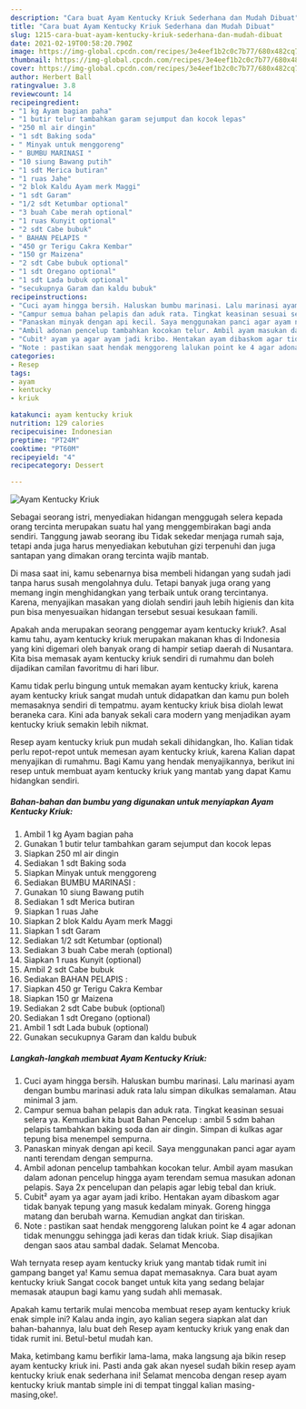 ```yaml
---
description: "Cara buat Ayam Kentucky Kriuk Sederhana dan Mudah Dibuat"
title: "Cara buat Ayam Kentucky Kriuk Sederhana dan Mudah Dibuat"
slug: 1215-cara-buat-ayam-kentucky-kriuk-sederhana-dan-mudah-dibuat
date: 2021-02-19T00:58:20.790Z
image: https://img-global.cpcdn.com/recipes/3e4eef1b2c0c7b77/680x482cq70/ayam-kentucky-kriuk-foto-resep-utama.jpg
thumbnail: https://img-global.cpcdn.com/recipes/3e4eef1b2c0c7b77/680x482cq70/ayam-kentucky-kriuk-foto-resep-utama.jpg
cover: https://img-global.cpcdn.com/recipes/3e4eef1b2c0c7b77/680x482cq70/ayam-kentucky-kriuk-foto-resep-utama.jpg
author: Herbert Ball
ratingvalue: 3.8
reviewcount: 14
recipeingredient:
- "1 kg Ayam bagian paha"
- "1 butir telur tambahkan garam sejumput dan kocok lepas"
- "250 ml air dingin"
- "1 sdt Baking soda"
- " Minyak untuk menggoreng"
- " BUMBU MARINASI "
- "10 siung Bawang putih"
- "1 sdt Merica butiran"
- "1 ruas Jahe"
- "2 blok Kaldu Ayam merk Maggi"
- "1 sdt Garam"
- "1/2 sdt Ketumbar optional"
- "3 buah Cabe merah optional"
- "1 ruas Kunyit optional"
- "2 sdt Cabe bubuk"
- " BAHAN PELAPIS "
- "450 gr Terigu Cakra Kembar"
- "150 gr Maizena"
- "2 sdt Cabe bubuk optional"
- "1 sdt Oregano optional"
- "1 sdt Lada bubuk optional"
- "secukupnya Garam dan kaldu bubuk"
recipeinstructions:
- "Cuci ayam hingga bersih. Haluskan bumbu marinasi. Lalu marinasi ayam dengan bumbu marinasi aduk rata lalu simpan dikulkas semalaman. Atau minimal 3 jam."
- "Campur semua bahan pelapis dan aduk rata. Tingkat keasinan sesuai selera ya. Kemudian kita buat Bahan Pencelup : ambil 5 sdm bahan pelapis tambahkan baking soda dan air dingin. Simpan di kulkas agar tepung bisa menempel sempurna."
- "Panaskan minyak dengan api kecil. Saya menggunakan panci agar ayam nanti terendam dengan sempurna."
- "Ambil adonan pencelup tambahkan kocokan telur. Ambil ayam masukan dalam adonan pencelup hingga ayam terendam semua masukan adonan pelapis. Saya 2x pencelupan dan pelapis agar lebig tebal dan kriuk."
- "Cubit² ayam ya agar ayam jadi kribo. Hentakan ayam dibaskom agar tidak banyak tepung yang masuk kedalam minyak. Goreng hingga matang dan berubah warna. Kemudian angkat dan tiriskan."
- "Note : pastikan saat hendak menggoreng lalukan point ke 4 agar adonan tidak menunggu sehingga jadi keras dan tidak kriuk. Siap disajikan dengan saos atau sambal dadak. Selamat Mencoba."
categories:
- Resep
tags:
- ayam
- kentucky
- kriuk

katakunci: ayam kentucky kriuk 
nutrition: 129 calories
recipecuisine: Indonesian
preptime: "PT24M"
cooktime: "PT60M"
recipeyield: "4"
recipecategory: Dessert

---
```



![Ayam Kentucky Kriuk](https://img-global.cpcdn.com/recipes/3e4eef1b2c0c7b77/680x482cq70/ayam-kentucky-kriuk-foto-resep-utama.jpg)

Sebagai seorang istri, menyediakan hidangan menggugah selera kepada orang tercinta merupakan suatu hal yang menggembirakan bagi anda sendiri. Tanggung jawab seorang ibu Tidak sekedar menjaga rumah saja, tetapi anda juga harus menyediakan kebutuhan gizi terpenuhi dan juga santapan yang dimakan orang tercinta wajib mantab.

Di masa  saat ini, kamu sebenarnya bisa membeli hidangan yang sudah jadi tanpa harus susah mengolahnya dulu. Tetapi banyak juga orang yang memang ingin menghidangkan yang terbaik untuk orang tercintanya. Karena, menyajikan masakan yang diolah sendiri jauh lebih higienis dan kita pun bisa menyesuaikan hidangan tersebut sesuai kesukaan famili. 



Apakah anda merupakan seorang penggemar ayam kentucky kriuk?. Asal kamu tahu, ayam kentucky kriuk merupakan makanan khas di Indonesia yang kini digemari oleh banyak orang di hampir setiap daerah di Nusantara. Kita bisa memasak ayam kentucky kriuk sendiri di rumahmu dan boleh dijadikan camilan favoritmu di hari libur.

Kamu tidak perlu bingung untuk memakan ayam kentucky kriuk, karena ayam kentucky kriuk sangat mudah untuk didapatkan dan kamu pun boleh memasaknya sendiri di tempatmu. ayam kentucky kriuk bisa diolah lewat beraneka cara. Kini ada banyak sekali cara modern yang menjadikan ayam kentucky kriuk semakin lebih nikmat.

Resep ayam kentucky kriuk pun mudah sekali dihidangkan, lho. Kalian tidak perlu repot-repot untuk memesan ayam kentucky kriuk, karena Kalian dapat menyajikan di rumahmu. Bagi Kamu yang hendak menyajikannya, berikut ini resep untuk membuat ayam kentucky kriuk yang mantab yang dapat Kamu hidangkan sendiri.

<!--inarticleads1-->

##### Bahan-bahan dan bumbu yang digunakan untuk menyiapkan Ayam Kentucky Kriuk:

1. Ambil 1 kg Ayam bagian paha
1. Gunakan 1 butir telur tambahkan garam sejumput dan kocok lepas
1. Siapkan 250 ml air dingin
1. Sediakan 1 sdt Baking soda
1. Siapkan  Minyak untuk menggoreng
1. Sediakan  BUMBU MARINASI :
1. Gunakan 10 siung Bawang putih
1. Sediakan 1 sdt Merica butiran
1. Siapkan 1 ruas Jahe
1. Siapkan 2 blok Kaldu Ayam merk Maggi
1. Siapkan 1 sdt Garam
1. Sediakan 1/2 sdt Ketumbar (optional)
1. Sediakan 3 buah Cabe merah (optional)
1. Siapkan 1 ruas Kunyit (optional)
1. Ambil 2 sdt Cabe bubuk
1. Sediakan  BAHAN PELAPIS :
1. Siapkan 450 gr Terigu Cakra Kembar
1. Siapkan 150 gr Maizena
1. Sediakan 2 sdt Cabe bubuk (optional)
1. Sediakan 1 sdt Oregano (optional)
1. Ambil 1 sdt Lada bubuk (optional)
1. Gunakan secukupnya Garam dan kaldu bubuk




<!--inarticleads2-->

##### Langkah-langkah membuat Ayam Kentucky Kriuk:

1. Cuci ayam hingga bersih. Haluskan bumbu marinasi. Lalu marinasi ayam dengan bumbu marinasi aduk rata lalu simpan dikulkas semalaman. Atau minimal 3 jam.
1. Campur semua bahan pelapis dan aduk rata. Tingkat keasinan sesuai selera ya. Kemudian kita buat Bahan Pencelup : ambil 5 sdm bahan pelapis tambahkan baking soda dan air dingin. Simpan di kulkas agar tepung bisa menempel sempurna.
1. Panaskan minyak dengan api kecil. Saya menggunakan panci agar ayam nanti terendam dengan sempurna.
1. Ambil adonan pencelup tambahkan kocokan telur. Ambil ayam masukan dalam adonan pencelup hingga ayam terendam semua masukan adonan pelapis. Saya 2x pencelupan dan pelapis agar lebig tebal dan kriuk.
1. Cubit² ayam ya agar ayam jadi kribo. Hentakan ayam dibaskom agar tidak banyak tepung yang masuk kedalam minyak. Goreng hingga matang dan berubah warna. Kemudian angkat dan tiriskan.
1. Note : pastikan saat hendak menggoreng lalukan point ke 4 agar adonan tidak menunggu sehingga jadi keras dan tidak kriuk. Siap disajikan dengan saos atau sambal dadak. Selamat Mencoba.




Wah ternyata resep ayam kentucky kriuk yang mantab tidak rumit ini gampang banget ya! Kamu semua dapat memasaknya. Cara buat ayam kentucky kriuk Sangat cocok banget untuk kita yang sedang belajar memasak ataupun bagi kamu yang sudah ahli memasak.

Apakah kamu tertarik mulai mencoba membuat resep ayam kentucky kriuk enak simple ini? Kalau anda ingin, ayo kalian segera siapkan alat dan bahan-bahannya, lalu buat deh Resep ayam kentucky kriuk yang enak dan tidak rumit ini. Betul-betul mudah kan. 

Maka, ketimbang kamu berfikir lama-lama, maka langsung aja bikin resep ayam kentucky kriuk ini. Pasti anda gak akan nyesel sudah bikin resep ayam kentucky kriuk enak sederhana ini! Selamat mencoba dengan resep ayam kentucky kriuk mantab simple ini di tempat tinggal kalian masing-masing,oke!.


